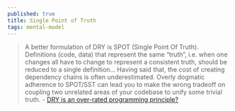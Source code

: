 ```yaml
---
published: true
title: Single Point of Truth
tags: mental-model
---
```

> A better formulation of DRY is SPOT (Single Point Of Truth). Definitions (code, data) that represent the same “truth”, i.e. when one changes all have to change to represent a consistent truth, should be reduced to a single definition...
> Having said that, the cost of creating dependency chains is often underestimated. Overly dogmatic adherence to SPOT/SST can lead you to make the wrong tradeoff on coupling two unrelated areas of your codebase to unify some trivial truth. - [DRY is an over-rated programming principle?](https://news.ycombinator.com/item?id=32010699)
